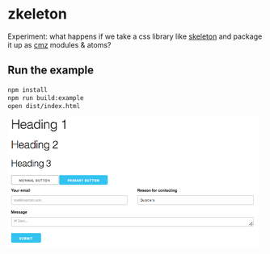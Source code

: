 # zkeleton

Experiment: what happens if we take a css library like [skeleton](https://github.com/dhg/Skeleton/) and package it up as [cmz](http://github.com/joshwnj/cmz) modules & atoms?

## Run the example

```
npm install
npm run build:example
open dist/index.html
```

![](https://github.com/joshwnj/zkeleton/blob/master//example.png)
